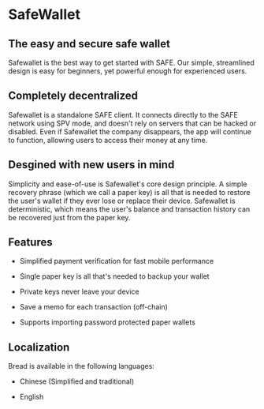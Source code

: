 # **SafeWallet**
## **The easy and secure safe wallet**
Safewallet is the best way to get started with SAFE. Our simple, streamlined design is easy for beginners, yet powerful enough for experienced users.
## **Completely decentralized**
 Safewallet is a standalone SAFE client. It connects directly to the SAFE network using SPV mode, and doesn't rely on servers that can be hacked or disabled. Even if Safewallet the company disappears, the app will continue to function, allowing users to access their money at any time.

## **Desgined with new users in mind**
Simplicity and ease-of-use is Safewallet's core design principle. A simple recovery phrase (which we call a paper key) is all that is needed to restore the user's wallet if they ever lose or replace their device. Safewallet is deterministic, which means the user's balance and transaction history can be recovered just from the paper key.

## **Features**   
* Simplified payment verification for fast mobile performance

* Single paper key is all that's needed to backup your wallet

* Private keys never leave your device

* Save a memo for each transaction (off-chain)

* Supports importing password protected paper wallets

## **Localization**
Bread is available in the following languages:

* Chinese (Simplified and traditional)

* English


